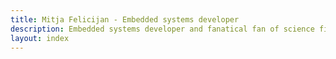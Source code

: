 ```yaml
---
title: Mitja Felicijan - Embedded systems developer
description: Embedded systems developer and fanatical fan of science fiction
layout: index
---
```

